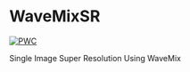 # WaveMixSR
[![PWC](https://img.shields.io/endpoint.svg?url=https://paperswithcode.com/badge/wavemixsr-a-resource-efficient-neural-network/image-super-resolution-on-bsd100-2x-upscaling)](https://paperswithcode.com/sota/image-super-resolution-on-bsd100-2x-upscaling?p=wavemixsr-a-resource-efficient-neural-network)

Single Image Super Resolution Using WaveMix
